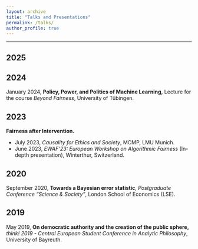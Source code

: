 ```yaml
---
layout: archive
title: "Talks and Presentations"
permalink: /talks/
author_profile: true
---
```


---

## 2025

## 2024
January 2024, **Policy, Power, and Politics of Machine Learning,** Lecture for the course *Beyond Fairness*, University of Tübingen.

## 2023
**Fairness after Intervention.**
- July 2023, *Causality for Ethics and Society*, MCMP, LMU Munich.
- June 2023, *EWAF’23: European Workshop on Algorithmic Fairness* (In-depth presentation), Winterthur, Switzerland.

## 2020
September 2020, **Towards a Bayesian error statistic**, *Postgraduate Conference “Science & Society”*, London School of Economics (LSE).

## 2019
May 2019, **On democratic authority and the creation of the public sphere,** *think! 2019 - Central European Student Conference in Analytic Philosophy*, University of Bayreuth.